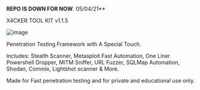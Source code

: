 **REPO IS DOWN FOR NOW**. 05/04/21**

X4CKER TOOL KIT v1.1.5

![image](https://user-images.githubusercontent.com/77024922/113483110-77314180-94aa-11eb-9aeb-f9ababb42bad.png)


Penetration Testing Framework with A Special Touch.

Includes: Stealth Scanner, Metasploit Fast Automation, One Liner Powershell Dropper, MITM Sniffer, URL Fuzzer, SQLMap Automation, Shodan, Commix, Lightshot scanner & More.

Made for Fast penetration testing and for private and educational use only.
